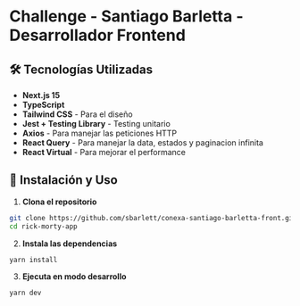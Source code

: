 # Challenge - Santiago Barletta - Desarrollador Frontend

## 🛠️ Tecnologías Utilizadas
- **Next.js 15**
- **TypeScript** 
- **Tailwind CSS** - Para el diseño
- **Jest + Testing Library** - Testing unitario
- **Axios** - Para manejar las peticiones HTTP
- **React Query** - Para manejar la data, estados y paginacion infinita
- **React Virtual** - Para mejorar el performance

## 🚀 Instalación y Uso

1. **Clona el repositorio**
```bash
git clone https://github.com/sbarlett/conexa-santiago-barletta-front.git
cd rick-morty-app
```

2. **Instala las dependencias**
```bash
yarn install
```

3. **Ejecuta en modo desarrollo**
```bash
yarn dev
```